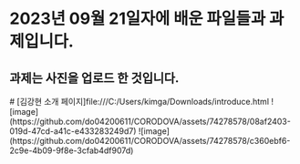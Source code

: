 <h1>2023년 09월 21일자에 배운 파일들과 과제입니다. </h1>
<h2>과제는 사진을 업로드 한 것입니다.</h2>
 # [김강현 소개 페이지]file:///C:/Users/kimga/Downloads/introduce.html
 ![image](https://github.com/do04200611/CORODOVA/assets/74278578/08af2403-019d-47cd-a41c-e433283249d7)
 ![image](https://github.com/do04200611/CORODOVA/assets/74278578/c360ebf6-2c9e-4b09-9f8e-3cfab4df907d)

